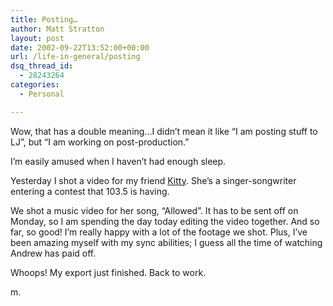 ```yaml
---
title: Posting…
author: Matt Stratton
layout: post
date: 2002-09-22T13:52:00+00:00
url: /life-in-general/posting
dsq_thread_id:
  - 28243264
categories:
  - Personal

---
```

Wow, that has a double meaning&#8230;I didn&#8217;t mean it like &#8220;I am posting stuff to LJ&#8221;, but &#8220;I am working on post-production.&#8221;

I&#8217;m easily amused when I haven&#8217;t had enough sleep.

Yesterday I shot a video for my friend [Kitty][1]. She&#8217;s a singer-songwriter entering a contest that 103.5 is having.

We shot a music video for her song, &#8220;Allowed&#8221;. It has to be sent off on Monday, so I am spending the day today editing the video together. And so far, so good! I&#8217;m really happy with a lot of the footage we shot. Plus, I&#8217;ve been amazing myself with my sync abilities; I guess all the time of watching Andrew has paid off.

Whoops! My export just finished. Back to work.

m.

 [1]: https://dailykitty.blogspot.com